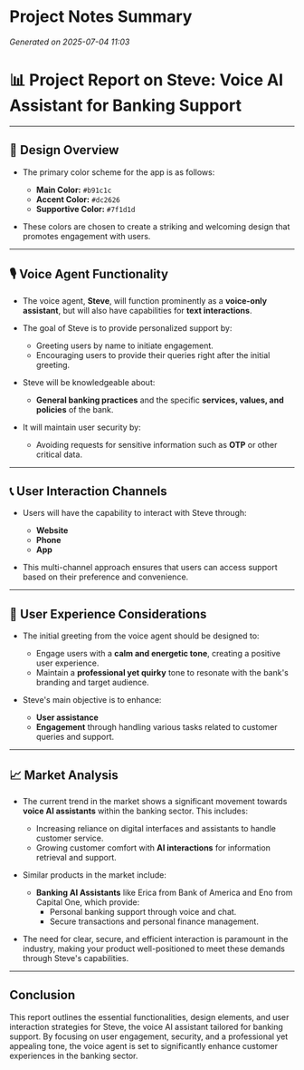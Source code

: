 # Project Notes Summary

*Generated on 2025-07-04 11:03*

# 📊 **Project Report on Steve: Voice AI Assistant for Banking Support**

---

## 🎨 **Design Overview**

- The primary color scheme for the app is as follows:
  - **Main Color:** `#b91c1c`
  - **Accent Color:** `#dc2626`
  - **Supportive Color:** `#7f1d1d`
  
- These colors are chosen to create a striking and welcoming design that promotes engagement with users.

---

## 🎙️ **Voice Agent Functionality**

- The voice agent, **Steve**, will function prominently as a **voice-only assistant**, but will also have capabilities for **text interactions**.
  
- The goal of Steve is to provide personalized support by:
  - Greeting users by name to initiate engagement.
  - Encouraging users to provide their queries right after the initial greeting.
  
- Steve will be knowledgeable about:
  - **General banking practices** and the specific **services, values, and policies** of the bank.
  
- It will maintain user security by:
  - Avoiding requests for sensitive information such as **OTP** or other critical data.

---

## 📞 **User Interaction Channels**

- Users will have the capability to interact with Steve through:
  - **Website**
  - **Phone**
  - **App**

- This multi-channel approach ensures that users can access support based on their preference and convenience.

---

## 🔧 **User Experience Considerations**

- The initial greeting from the voice agent should be designed to:
  - Engage users with a **calm and energetic tone**, creating a positive user experience.
  - Maintain a **professional yet quirky** tone to resonate with the bank's branding and target audience.

- Steve's main objective is to enhance:
  - **User assistance**
  - **Engagement** through handling various tasks related to customer queries and support.

---

## 📈 **Market Analysis**

- The current trend in the market shows a significant movement towards **voice AI assistants** within the banking sector. This includes:
  - Increasing reliance on digital interfaces and assistants to handle customer service.
  - Growing customer comfort with **AI interactions** for information retrieval and support.

- Similar products in the market include:
  - **Banking AI Assistants** like Erica from Bank of America and Eno from Capital One, which provide:
    - Personal banking support through voice and chat.
    - Secure transactions and personal finance management.
  
- The need for clear, secure, and efficient interaction is paramount in the industry, making your product well-positioned to meet these demands through Steve's capabilities.

---

## **Conclusion**

This report outlines the essential functionalities, design elements, and user interaction strategies for Steve, the voice AI assistant tailored for banking support. By focusing on user engagement, security, and a professional yet appealing tone, the voice agent is set to significantly enhance customer experiences in the banking sector.